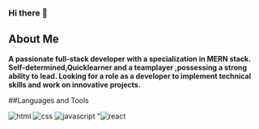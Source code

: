 ### Hi there 👋

<!--
**Saniyzehra123/Saniyzehra123** is a ✨ _special_ ✨ repository because its `README.md` (this file) appears on your GitHub profile.

Here are some ideas to get you started:

- 🔭 I’m currently working on MERN Stack
- 🌱 I’m currently learning Full Stack Web Devlopment
- 👯 I’m looking to collaborate on some cool project
- 🤔 I’m looking for help with ...
- 💬 Ask me about ...
- 📫 How to reach me: ...
- 😄 Pronouns: ...
- ⚡ Fun fact: ...
-->

## About Me
<b>A passionate full-stack developer with a specialization in MERN stack. Self-determined,Quicklearner and a teamplayer ,possessing a strong ability to lead. Looking for a role as a developer to implement technical skills and work on innovative projects.
</b>

##Languages and Tools

<p align="left">
<img src=" https://www.google.com/url?sa=i&url=https%3A%2F%2Fwww.flaticon.com%2Ffree-icon%2Fhtml-5_919827&psig=AOvVaw3CZuYEWBTij2T_ZGj9ajaN&ust=1647417774255000&source=images&cd=vfe&ved=0CAsQjRxqFwoTCJjN2dbTx_YCFQAAAAAdAAAAABAD
"alt=" html"/>

<img  src="https://cdn-icons-png.flaticon.com/512/919/919826.png" alt="css"/>

<img src="https://static.javatpoint.com/images/javascript/javascript_logo.png" alt="javascript"/>
 "<img src="https://www.google.com/url?sa=i&url=https%3A%2F%2Fcommons.wikimedia.org%2Fwiki%2FFile%3AReact-icon.svg&psig=AOvVaw30JF1yybGM5zWDdfyS-LGF&ust=1647417990971000&source=images&cd=vfe&ved=0CAsQjRxqFwoTCPjGh7TUx_YCFQAAAAAdAAAAABAD " alt="react"/>
</p>
